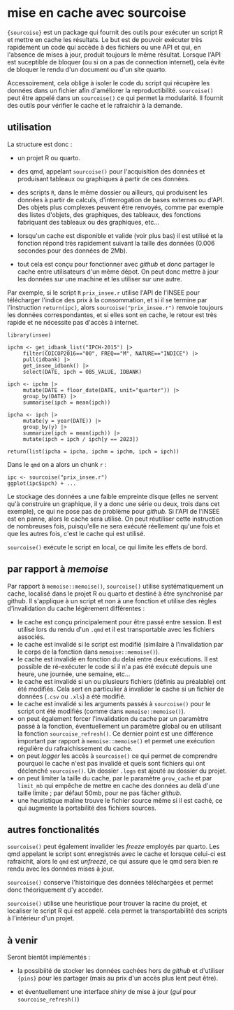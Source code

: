 # mise en cache avec sourcoise

`{sourcoise}` est un package qui fournit des outils pour exécuter un script R et mettre en cache les résultats. Le but est de pouvoir exécuter très rapidement un code qui accède à des fichiers ou une API et qui, en l'absence de mises à jour, produit toujours le même résultat. Lorsque l'API est suceptible de bloquer (ou si on a pas de connection internet), cela évite de bloquer le rendu d'un document ou d'un site quarto.

Accessoirement, cela oblige à isoler le code du script qui récupère les données dans un fichier afin d'améliorer la reproductibilité. `sourcoise()` peut être appelé dans un `sourcoise()` ce qui permet la modularité. Il fournit des outils pour vérifier le cache et le rafraichir à la demande.

## utilisation

La structure est donc :

-   un projet R ou quarto.

-   des qmd, appelant `sourcoise()` pour l'acquisition des données et produisant tableaux ou graphiques à partir de ces données.

-   des scripts `R`, dans le même dossier ou ailleurs, qui produisent les données à partir de calculs, d'interrogation de bases externes ou d'API. Des objets plus complexes peuvent être renvoyés, comme par exemple des listes d'objets, des graphiques, des tableaux, des fonctions fabriquant des tableaux ou des graphiques, etc...

-   lorsqu'un cache est disponible et valide (voir plus bas) il est utilisé et la fonction répond très rapidement suivant la taille des données (0.006 secondes pour des données de 2Mb).

-   tout cela est conçu pour fonctionner avec *github* et donc partager le cache entre utilisateurs d'un même dépot. On peut donc mettre à jour les données sur une machine et les utiliser sur une autre.

Par exemple, si le script `R` `prix_insee.r` utilise l'API de l'INSEE pour télécharger l'indice des prix à la consommation, et si il se termine par l'instruction `return(ipc)`, alors `sourcoise("prix_insee.r")` renvoie toujours les données correspondantes, et si elles sont en cache, le retour est très rapide et ne nécessite pas d'accès à internet.

```{r}
library(insee)

ipchm <- get_idbank_list("IPCH-2015") |>
     filter(COICOP2016=="00", FREQ=="M", NATURE=="INDICE") |> 
     pull(idbank) |>
     get_insee_idbank() |>
     select(DATE, ipch = OBS_VALUE, IDBANK)

ipch <- ipchm |>
     mutate(DATE = floor_date(DATE, unit="quarter")) |>
     group_by(DATE) |>
     summarise(ipch = mean(ipch))

ipcha <- ipch |> 
     mutate(y = year(DATE)) |> 
     group_by(y) |>
     summarize(ipch = mean(ipch)) |> 
     mutate(ipch = ipch / ipch[y == 2023])

return(list(ipcha = ipcha, ipchm = ipchm, ipch = ipch))
```

Dans le `qmd` on a alors un chunk `r` :

```{r}
ipc <- sourcoise("prix_insee.r")
ggplot(ipc$ipch) + ...
```

Le stockage des données a une faible empreinte disque (elles ne servent qu'à construire un graphique, il y a donc une série ou deux, trois dans cet exemple), ce qui ne pose pas de problème pour *github*. Si l'API de l'INSEE est en panne, alors le cache sera utilisé. On peut réutiliser cette instruction de nombreuses fois, puisqu'elle ne sera exécuté réellement qu'une fois et que les autres fois, c'est le cache qui est utilisé.

`sourcoise()` exécute le script en local, ce qui limite les effets de bord.

## par rapport à *memoise*

Par rapport à `memoise::memoise()`, `sourcoise()` utilise systématiquement un cache, localisé dans le projet R ou quarto et destiné à être synchronisé par github. Il s'applique à un script et non à une fonction et utilise des règles d'invalidation du cache légèrement différentes :

-   le cache est conçu principalement pour être passé entre session. Il est utilisé lors du rendu d'un `.qmd` et il est transportable avec les fichiers associés.
-   le cache est invalidé si le script est modifié (similaire à l'invalidation par le corps de la fonction dans `memoise::memoise()`).
-   le cache est invalidé en fonction du delai entre deux exécutions. Il est possible de ré-exécuter le code si il n'a pas été exécuté depuis une heure, une journée, une semaine, etc...
-   le cache est invalidé si un ou plusieurs fichiers (définis au préalable) ont été modifiés. Cela sert en particulier à invalider le cache si un fichier de données (`.csv` ou `.xls`) a été modifié.
-   le cache est invalidé si les arguments passés à `sourcoise()` pour le script ont été modifiés (comme dans `memoise::memoise()`).
-   on peut également forcer l'invalidation du cache par un paramètre passé à la fonction, éventuellement un paramètre global ou en utilisant la fonction `sourcoise_refresh()`. Ce dernier point est une différence important par rapport à `memoise::memoise()` et permet une exécution régulière du rafraichissement du cache.
-   on peut *logger* les accès à `sourcoise()` ce qui permet de comprendre pourquoi le cache n'est pas invalidé et quels sont fichiers qui ont déclenché `sourcoise()`. Un dossier `.logs` est ajouté au dossier du projet.
-   on peut limiter la taille du cache, par le paramètre `grow_cache` et par `limit_mb` qui empêche de mettre en cache des données au delà d'une taille limite ; par défaut 50mb, pour ne pas fâcher *github*.
-   une heuristique maline trouve le fichier source même si il est caché, ce qui augmente la portabilité des fichiers sources.

## autres fonctionalités

`sourcoise()` peut également invalider les *freeze* employés par quarto. Les qmd appelant le script sont enregistrés avec le cache et lorsque celui-ci est rafraichit, alors le `qmd` est *unfreezé*, ce qui assure que le qmd sera bien re rendu avec les données mises à jour.

`sourcoise()` conserve l'histoirique des données téléchargées et permet donc théoriquement d'y acceder.

`sourcoise()` utilise une heuristique pour trouver la racine du projet, et localiser le script R qui est appelé. cela permet la transportabilité des scripts à l'intérieur d'un projet.

## à venir

Seront bientôt implémentés :

-   la possibiité de stocker les données cachées hors de *github* et d'utiliser `{pins}` pour les partager (mais au prix d'un accès plus lent peut être).

-   et éventuellement une interface *shiny* de mise à jour (*gui* pour `sourcoise_refresh()`)

